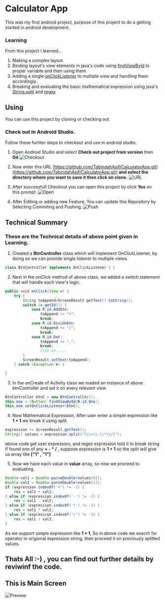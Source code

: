 # Calculator App
This was my first android project, purpose of this project to do a getting started in android development.

### Learning
From this project I learned...
1. Making a complex layout.
2. Binding layout's view elements in java's code using [findViewById](https://developer.android.com/reference/android/view/View#findViewById(int)) to proper variable and then using them.
3. Adding a single [onClickListener](https://developer.android.com/reference/android/view/View.OnClickListener) to multiple view and handling them accordingly.
4. Breaking and evaluating the basic mathematical expression using java's [String.split](https://docs.oracle.com/javase/7/docs/api/java/lang/String.html#split(java.lang.String)) and [regex](https://docs.oracle.com/javase/tutorial/essential/regex/)

## Using
You can use this project by cloning or checking out.

### Check out in Android Studio.
Follow these furhter steps to checkout and use in android studio.

1. Open Android Studio and select **Check out project from version** then **Git**
 ![Checkout](https://github.com/TabindahAsif/CalculatorApp/blob/master/checkout.png)

2. Now enter this URL [https://github.com/TabindahAsif/CalculatorApp.git](https://github.com/TabindahAsif/CalculatorApp.git) **and select the directory where you want to save it then click on clone.** 
 ![URL](https://github.com/TabindahAsif/CalculatorApp/blob/master/clone.png)

3. After successfull Checkout you can open this project by click **Yes** on this prompt.
 ![Open](https://github.com/TabindahAsif/CalculatorApp/blob/master/open.png)

4. After Editing or adding new Feature, You can update this Repository by Selecting Commiting and Pushing.
 ![Push](https://github.com/TabindahAsif/CalculatorApp/blob/master/push.png)

## Technical Summary

### These are the Technical details of above point given in Learning.

1. Created a **BtnController** class which will implement OnClickListener, by doing so we can provide single listener to multiple views.
```java
class BtnController implements OnClickListener { }
```

2. Next in the onClick method of above class, we added a switch statement that will handle each view's logic.
```java
public void onClick(View v) {
    try {
        String toAppend=ScreenResult.getText().toString();
        switch (v.getId()) {
            case R.id.Addbtn:
                toAppend += "+";
                break;
            case R.id.Dividebtn:
                toAppend += "/";
                break;
            case R.id.Dot:
                toAppend += ".";
                break;
                //So on.....
        }
        ScreenResult.setText(toAppend);
    } catch (Exception e) {

}
```

3. In the onCreate of Activity class we maded an instance of above btnController and set it on every relevent view.
```java
BtnController btnC = new BtnController();
this.one = (Button) findViewById(R.id.One);
this.one.setOnClickListener(btnC);
```

4. Now Mathematical Expression, After user enter a simple expression like **1 + 1** we break it using split.
```java
expression += ScreenResult.getText();
String[] values = expression.split("[\\+\\-\\*\\/]");
```
above code get user expression, and regex expression told it to break string if found one of any **+ - * /** , suppose expression is **1 + 1** so the split will give us array like **["1" , "1"]**

5. Now we have each value in **value** array, so now we proceed to evaluating.
```java
Double val1 = Double.parseDouble(values[0]);
Double val2 = Double.parseDouble(values[1]);
if (expression.indexOf('+') != -1) {
    res = val1 + val2;
} else if (expression.indexOf('-') != -1) {
    res = val1 - val2;
} else if (expression.indexOf('*') != -1) {
    res = val1 * val2;
} else if (expression.indexOf('/') != -1) {
    res = val1 / val2;
}
```
As we support simple expression like **1 + 1**, So in above code we seacrh for operator in origional expression string, then proceed it on previously splitted values.

## Thats All :-) , you can find out further details by reviwinf the code.

## This is Main Screen
 ![Preview](https://github.com/TabindahAsif/CalculatorApp/blob/master/preview.png)
